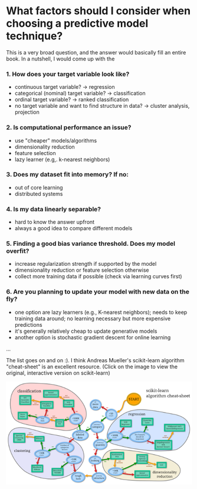 # What factors should I consider when choosing a predictive model technique?

This is a very broad question, and the answer would basically fill an entire book. In a nutshell, I would come up with the

### 1. How does your target variable look like?

- continuous target variable? -> regression
- categorical (nominal) target variable? -> classification
- ordinal target variable? -> ranked classification
- no target variable and want to find structure in data? -> cluster analysis, projection

### 2. Is computational performance an issue?

- use "cheaper" models/algorithms
- dimensionality reduction
- feature selection
- lazy learner (e.g,. k-nearest neighbors)

### 3. Does my dataset fit into memory? If no:

- out of core learning
- distributed systems

### 4. Is my data linearly separable?

- hard to know the answer upfront
- always a good idea to compare different models

### 5. Finding a good bias variance threshold. Does my model overfit?

- increase regularization strength if supported by the model
- dimensionality reduction or feature selection otherwise
- collect more training data if possible (check via learning curves first)

### 6. Are you planning to update your model with new data on the fly?

- one option are lazy learners (e.g., K-nearest neighbors); needs to keep training data around; no learning necessary but more expensive predictions
- it's generally relatively cheap to update generative models
- another option is stochastic gradient descent for online learning

...

The list goes on and on :). I think Andreas Mueller's scikit-learn algorithm "cheat-sheet" is an excellent resource. (Click on the image to view the original, interactive version on scikit-learn)

[![](./choosing-technique/scikit-cheatsheet.png)](http://scikit-learn.org/dev/tutorial/machine_learning_map/index.html)
